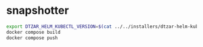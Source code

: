 # snapshotter
```bash
export DTZAR_HELM_KUBECTL_VERSION=$(cat ../../installers/dtzar-helm-kubectl-version.txt)
docker compose build
docker compose push
```
